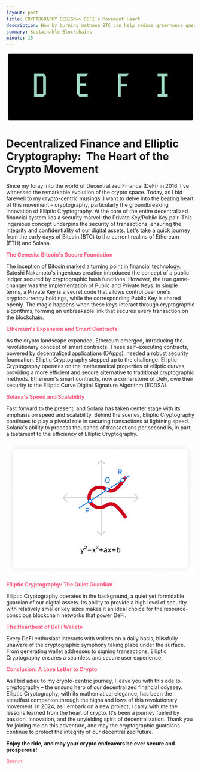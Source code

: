```yaml
---
layout: post
title: CRYPTOGRAPHY DESIGN=> DEFI's Movement Heart
description: How by burning methane BTC can help reduce greenhouse gases
summary: Sustainable Blockchains
minute: 15
---
```


![BTC-Intro](/assets/images/art/CH4/DEFI.png)

# Decentralized Finance and Elliptic Cryptography:  The Heart of the Crypto Movement

Since my foray into the world of Decentralized Finance (DeFi) in 2016, I've witnessed the remarkable evolution of the crypto space. Today, as I bid farewell to my crypto-centric musings, I want to delve into the beating heart of this movement – cryptography, particularly the groundbreaking innovation of Elliptic Cryptography.
At the core of the entire decentralized financial system lies a security marvel: the Private Key/Public Key pair. This ingenious concept underpins the security of transactions, ensuring the integrity and confidentiality of our digital assets. Let's take a quick journey from the early days of Bitcoin (BTC) to the current realms of Ethereum (ETH) and Solana.

<span style="color:#ff597d">__The Genesis: Bitcoin's Secure Foundation__</span>

The inception of Bitcoin marked a turning point in financial technology. Satoshi Nakamoto's ingenious creation introduced the concept of a public ledger secured by cryptographic hash functions. However, the true game-changer was the implementation of Public and Private Keys.
In simple terms, a Private Key is a secret code that allows control over one's cryptocurrency holdings, while the corresponding Public Key is shared openly. The magic happens when these keys interact through cryptographic algorithms, forming an unbreakable link that secures every transaction on the blockchain.

<span style="color:#ff597d">__Ethereum's Expansion and Smart Contracts__</span>

As the crypto landscape expanded, Ethereum emerged, introducing the revolutionary concept of smart contracts. These self-executing contracts, powered by decentralized applications (DApps), needed a robust security foundation. Elliptic Cryptography stepped up to the challenge.
Elliptic Cryptography operates on the mathematical properties of elliptic curves, providing a more efficient and secure alternative to traditional cryptographic methods. Ethereum's smart contracts, now a cornerstone of DeFi, owe their security to the Elliptic Curve Digital Signature Algorithm (ECDSA).

<span style="color:#ff597d">__Solana's Speed and Scalability__</span>

Fast forward to the present, and Solana has taken center stage with its emphasis on speed and scalability. Behind the scenes, Elliptic Cryptography continues to play a pivotal role in securing transactions at lightning speed. Solana's ability to process thousands of transactions per second is, in part, a testament to the efficiency of Elliptic Cryptography.

![Elliptic Cryptography](/assets/images/art/CH4/Curve.png)

<span style="color:#ff597d">__Elliptic Cryptography: The Quiet Guardian__</span>

Elliptic Cryptography operates in the background, a quiet yet formidable guardian of our digital assets. Its ability to provide a high level of security with relatively smaller key sizes makes it an ideal choice for the resource-conscious blockchain networks that power DeFi.

<span style="color:#ff597d">__The Heartbeat of DeFi Wallets__</span>

Every DeFi enthusiast interacts with wallets on a daily basis, blissfully unaware of the cryptographic symphony taking place under the surface. From generating wallet addresses to signing transactions, Elliptic Cryptography ensures a seamless and secure user experience.

<span style="color:#ff597d">__Conclusion: A Love Letter to Crypto__</span>

As I bid adieu to my crypto-centric journey, I leave you with this ode to cryptography – the unsung hero of our decentralized financial odyssey. Elliptic Cryptography, with its mathematical elegance, has been the steadfast companion through the highs and lows of this revolutionary movement.
In 2024, as I embark on a new project, I carry with me the lessons learned from the heart of crypto. It's been a journey fueled by passion, innovation, and the unyielding spirit of decentralization. Thank you for joining me on this adventure, and may the cryptographic guardians continue to protect the integrity of our decentralized future.

__Enjoy the ride, and may your crypto endeavors be ever secure and prosperous!__ 

<span style="color:#ff597d">Bernat</span>









